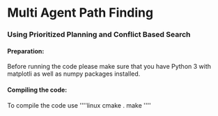 # Multi Agent Path Finding
### Using Prioritized Planning and Conflict Based Search


#### Preparation:
Before running the code please make sure that you have Python 3 with matplotli as well as numpy packages installed.

#### Compiling the code:
To compile the code use
''''linux
cmake .
make
''''
